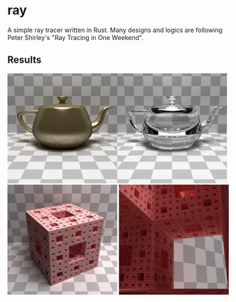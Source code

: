 # ray
A simple ray tracer written in Rust. Many designs and logics are following Peter Shirley's "Ray Tracing in One Weekend".

## Results
<img src="https://github.com/tttmmmyyyy/ray/raw/master/images/image0.png" width=49%><img src="https://github.com/tttmmmyyyy/ray/raw/master/images/image1.png" width=49%>
<img src="https://github.com/tttmmmyyyy/ray/raw/master/images/menger.png" width=49%>
<img src="https://github.com/tttmmmyyyy/ray/raw/master/images/menger_inner.png" width=49%>
